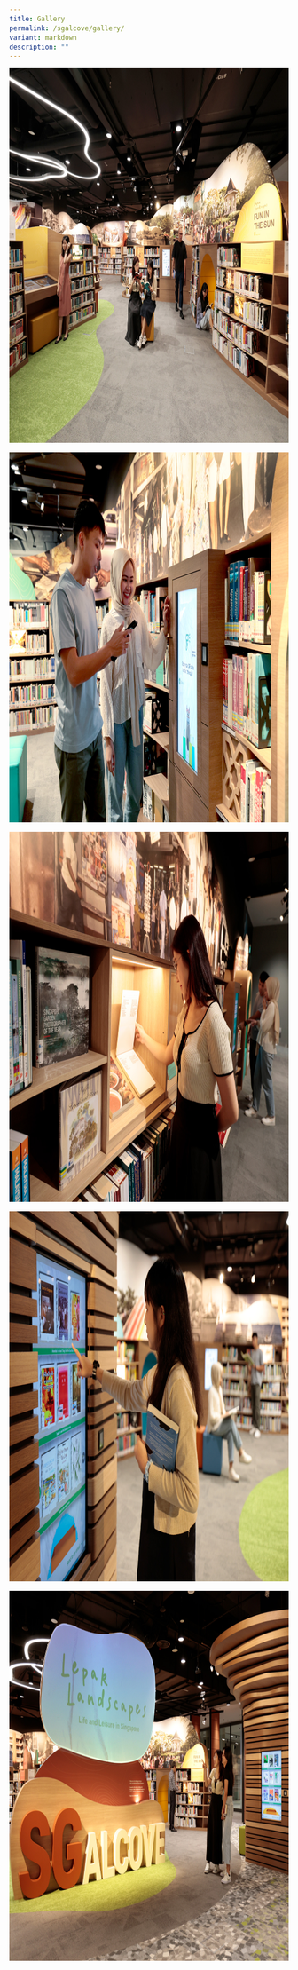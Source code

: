 ```yaml
---
title: Gallery
permalink: /sgalcove/gallery/
variant: markdown
description: ""
---
```

<img srcset="/images/event-images/Lepak Landscapes/G3.jpg 400w, /images/event-images/Lepak Landscapes/G3.jpg 1000w" sizes="(max-width: 500px) 40vw, 100vw" height="675" width="1000" src="/images/event-images/Lepak Landscapes/G3.jpg" alt="A photo of SG alcove space in the Fun in the Sun section.">
<p>
<img srcset="/images/event-images/Lepak Landscapes/G4.jpg 400w, /images/event-images/Lepak Landscapes/G4.jpg 1000w" sizes="(max-width: 500px) 40vw, 100vw" height="667" width="1000" src="/images/event-images/Lepak Landscapes/G4.jpg" alt="A photo of SG alcove space at the interactive quiz kiosk.">
</p><p>
<img srcset="/images/event-images/Lepak Landscapes/G5.jpg 400w, /images/event-images/Lepak Landscapes/G5.jpg 1000w" sizes="(max-width: 500px) 40vw, 100vw" height="667" width="1000" src="/images/event-images/Lepak Landscapes/G5.jpg" alt="A photo of SG alcove space, a patron looking at one of the artefact presented at one of the section">
</p><p>
<img srcset="/images/event-images/Lepak Landscapes/G6.jpg 400w, /images/event-images/Lepak Landscapes/G6.jpg 1000w" sizes="(max-width: 500px) 40vw, 100vw" height="667" width="1000" src="/images/event-images/Lepak Landscapes/G6.jpg" alt="A photo of SG alcove space, a patron is trying out the book recommendation interactive kiosk">
</p><p>
<img srcset="/images/event-images/Lepak Landscapes/G7.jpg 400w, /images/event-images/Lepak Landscapes/G7.jpg 1000w" sizes="(max-width: 500px) 40vw, 100vw" height="667" width="1000" src="/images/event-images/Lepak Landscapes/G7.jpg" alt="A photo of SG alcove space"></p>